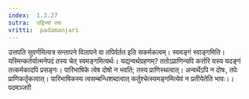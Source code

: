 ```yaml
---
index:  1.3.27
sutra:  उद्विभ्यां तपः
vritti:  padamanjari
---
```


उत्तपति सुवर्णमित्यत्र सन्तापने विलापने वा तपिर्वर्तत इति सकर्मकत्वम्।
स्वमङ्गं स्वाङ्गमिति। यस्मिन्कर्तर्यात्मनेपदं तस्य चेत् स्वमङ्गमित्यर्थः। यद्यन्वर्थग्रहणम्? ततोऽप्राणिन्यपि कर्त्तरि यस्य यदङ्गं तत्कर्मकादपि प्रसङ्गः। पारिभाषिके त्वेष दोषो न भवति; तस्य प्राणिस्थत्वात्। अन्वर्थेऽपि न दोषः, तपेः प्राणिकर्तृकत्वात्। पारिभाषिकस्य त्वसम्बन्धिशब्दत्वात् कर्तुश्चेत्स्वमङ्गमित्येवं न प्रतीयेतेति भावः।।
पदमञ्जरी
